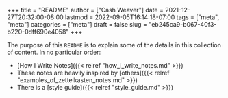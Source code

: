 +++
title = "README"
author = ["Cash Weaver"]
date = 2021-12-27T20:32:00-08:00
lastmod = 2022-09-05T16:14:18-07:00
tags = ["meta", "meta"]
categories = ["meta"]
draft = false
slug = "eb245ca9-b067-40f3-b220-0dff690e4058"
+++

The purpose of this `README` is to explain some of the details in this collection of content. In no particular order:

-   [How I Write Notes]({{< relref "how_i_write_notes.md" >}})
-   These notes are heavily inspired by [others]({{< relref "examples_of_zettelkasten_notes.md" >}})
-   There is a [style guide]({{< relref "style_guide.md" >}})
